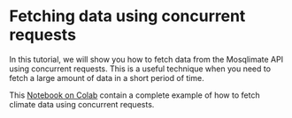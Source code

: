 # Fetching data using concurrent requests
In this tutorial, we will show you how to fetch data from the Mosqlimate API using concurrent requests. This is a useful technique when you need to fetch a large amount of data in a short period of time.

This [Notebook on Colab](https://colab.research.google.com/drive/1XnapTDPoHxivQ6Oq33bFXB4-a9tIRGGk?usp=sharing) contain a complete example of how to fetch climate data using concurrent requests.
